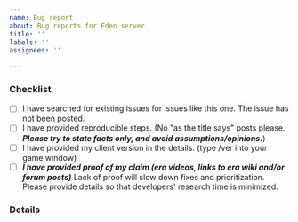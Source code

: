 ```yaml
---
name: Bug report
about: Bug reports for Eden server
title: ''
labels: ''
assignees: ''

---
```


### Checklist
<!--
    Don't edit or delete this section, but tick the boxes after you have submitted your issue.
    If you want to tick boxes before you submit your issue, use an x WITHOUT spaces like this: - [x]
    Make sure you comply with the checklist (as in you're not just ticking boxes you actually do the checklist) and then start writing in the details section below.
-->

- [ ] I have searched for existing issues for issues like this one. The issue has not been posted.
- [ ] I have provided reproducible steps. (No "as the title says" posts please. ***Please try to state facts only, and avoid assumptions/opinions.***)
- [ ] I have provided my client version in the details. (type /ver into your game window)
- [ ] ***I have provided proof of my claim (era videos, links to era wiki and/or forum posts)*** Lack of proof will slow down fixes and prioritization. Please provide details so that developers' research time is minimized.

### Details
